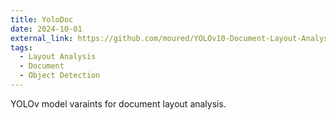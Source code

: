 ```yaml
---
title: YoloDoc
date: 2024-10-01
external_link: https://github.com/moured/YOLOv10-Document-Layout-Analysis
tags:
  - Layout Analysis
  - Document
  - Object Detection
---
```


YOLOv model varaints for document layout analysis.
<!--more-->
